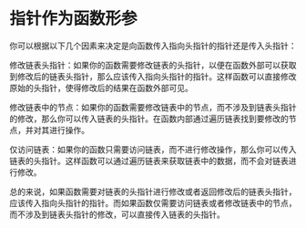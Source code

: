 # 指针作为函数形参	

你可以根据以下几个因素来决定是向函数传入指向头指针的指针还是传入头指针：

修改链表头指针：如果你的函数需要修改链表的头指针，以便在函数外部可以获取到修改后的链表头指针，那么应该传入指向头指针的指针。这样函数可以直接修改原始的头指针，使得修改后的结果在函数外部可见。

修改链表中的节点：如果你的函数需要修改链表中的节点，而不涉及到链表头指针的修改，那么你可以传入链表的头指针。在函数内部通过遍历链表找到要修改的节点，并对其进行操作。

仅访问链表：如果你的函数只需要访问链表，而不进行修改操作，那么你可以传入链表的头指针。这样函数可以通过遍历链表来获取链表中的数据，而不会对链表进行修改。

总的来说，如果函数需要对链表的头指针进行修改或者返回修改后的链表头指针，应该传入指向头指针的指针。而如果函数仅需要访问链表或者修改链表中的节点，而不涉及到链表头指针的修改，可以直接传入链表的头指针。